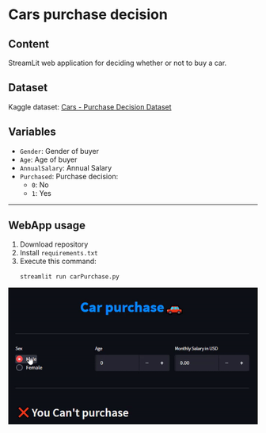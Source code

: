 # Cars purchase decision

## Content
StreamLit web application for deciding whether or not to buy a car.

## Dataset
Kaggle dataset: [Cars - Purchase Decision Dataset](https://www.kaggle.com/datasets/gabrielsantello/cars-purchase-decision-dataset)

## Variables
* `Gender`: Gender of buyer
* `Age`: Age of buyer
* `AnnualSalary`: Annual Salary
* `Purchased`: Purchase decision:
    * `0`: No
    * `1`: Yes

---
## WebApp usage
1. Download repository
2. Install `requirements.txt`
3. Execute this command:
    ```bash
    streamlit run carPurchase.py
    ```

![](images/webapp.gif)